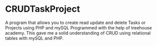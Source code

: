# CRUDTaskProject
A program that allows you to create read update and delete Tasks or Projects using PHP and mySQL
Programmed with the help of treehouse academy.
This gave me a solid understanding of CRUD using relational tables with mySQL and PHP.
